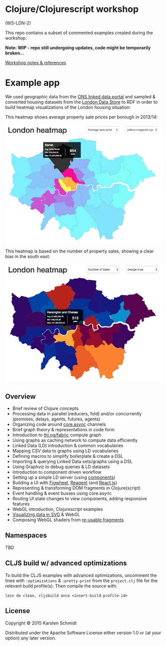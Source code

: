 # Clojure/Clojurescript workshop

(WS-LDN-2)

This repo contains a subset of commented examples created during the workshop.

**Note: WIP - repo still undergoing updates, code might be temporarily broken...**

[Workshop notes & references](workshop.org)

# Example app

We used geographic data from the
[ONS linked data portal](http://statistics.data.gov.uk/) and sampled &
converted housing datasets from the
[London Data Store](http://data.london.gov.uk/dataset/average-house-prices-borough)
to RDF in order to build heatmap visualizations of the London housing
situation:

This heatmap shows average property sale prices per borough in 2013/14:

![London house prices 2013/14](assets/ldn-heatmap.jpg)

This heatmap is based on the number of property sales, showing a clear bias in the south east:

![London house sales (count) 2013/14](assets/ldn-heatmap-count.jpg)

## Overview

- Brief review of Clojure concepts
- Processing data in parallel (reducers, fold) and/or concurrently (promises, delays, agents, futures, agents)
- Organizing code around [core.async](https://github.com/clojure/core.async) channels
- Brief graph theory & representations in code form
- Introduction to [thi.ng/fabric](thi.ng/fabric) compute graph
- Using graphs as caching network to compute data efficiently
- Linked Data (LD) introduction & common vocabularies
- Mapping CSV data to graphs using LD vocabularies
- Defining macros to simplify boilerplate & create a DSL
- Importing & querying Linked Data sets/graphs using a DSL
- Using Graphviz to debug queries & LD datasets
- Introduction to component driven workflow
- Setting up a simple LD server (using [components](https://github.com/stuartsierra/component))
- Building a UI with [Figwheel](https://github.com/bhauman/lein-figwheel), [Reagent](http://reagent-project.github.io/) (and [React.js](http://facebook.github.io/react/))
- Representing & transforming DOM fragments in Clojure(script)
- Event handling & event busses using core.async
- Routing UI state changes to view components, adding responsive features
- WebGL introduction, Clojurescript examples
- [Visualizing data in SVG](http://thi.ng/geom) & WebGL
- Composing WebGL shaders from [re-usable fragments](http://thi.ng/shadergraph)

## Namespaces

TBD

## CLJS build w/ advanced optimizations

To build the CLJS examples with advanced optimizations, uncomment the lines with `:optimizations` & `:pretty-print` from the `project.clj` file for the relevant build profile(s). Then compile the source with:

```
lein do clean, cljsbuild once <insert-build-profile-id>
```

## License

Copyright © 2015 Karsten Schmidt

Distributed under the Apache Software License either version 1.0 or (at your option) any later version.
